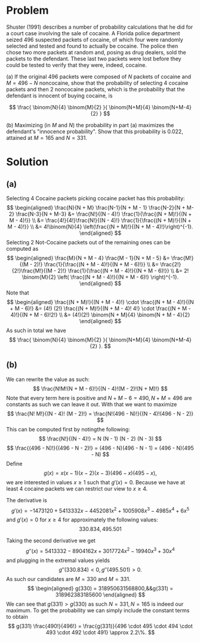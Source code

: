 # Problem
Shuster (1991) describes a number of probability calculations that he did for a court case involving the sale of cocaine. A Florida police department seized 496 suspected packets of cocaine, of which four were randomly selected and tested and found to actually be cocaine. The police then chose two more packets at random and, posing as drug dealers, sold the packets to the defendant. These last two packets were lost before they could be tested to verify that they were, indeed, cocaine.

(a) If the original 496 packets were composed of $N$ packets of cocaine and $M = 496 - N$ noncocaine, show that the probability of selecting 4 cocaine packets and then 2 noncocaine packets, which is the probability that the defendant is innocent of buying cocaine, is

$$
\frac{
\binom{N}{4} \binom{M}{2}
}{
\binom{N+M}{4} \binom{N+M-4}{2}
}
$$

(b) Maximizing (in $M$ and $N$) the probability in part (a) maximizes the defendant's "innocence probability". Show that this probability is 0.022, attained at $M = 165$ and $N = 331$.

# Solution
## (a)
Selecting 4 Cocaine packets picking cocaine packet has this probability:
$$
\begin{aligned}
\frac{N}{N + M} \frac{N-1}{N + M - 1}  \frac{N-2}{N + M-2} \frac{N-3}{N + M-3} &=  \frac{N!}{(N - 4)!} \frac{1}{\frac{(N + M)!}{(N + M - 4)!}} \\
&= \frac{4!}{4!}\frac{N!}{(N - 4)!} \frac{1}{\frac{(N + M)!}{(N + M - 4)!}} \\
&= 4!\binom{N}{4} \left(\frac{(N + M)!}{(N + M - 4)!}\right)^{-1}.
\end{aligned}
$$
Selecting 2 Not-Cocaine packets out of the remaining ones can be computed as
$$
\begin{aligned}
\frac{M}{N + M - 4} \frac{M - 1}{N + M - 5} &= \frac{M!}{(M - 2)!} \frac{1}{\frac{(N + M - 4)!}{(N + M - 6)!}} \\
&= \frac{2!}{2!}\frac{M!}{(M - 2)!} \frac{1}{\frac{(N + M - 4)!}{(N + M - 6)!}} \\
&= 2! \binom{M}{2} \left( \frac{(N + M - 4)!}{(N + M - 6)!} \right)^{-1}.
\end{aligned}
$$
Note that
$$
\begin{aligned}
\frac{(N + M)!}{(N + M - 4)!} \cdot \frac{(N + M - 4)!}{(N + M - 6)!} &= (4!) (2!) \frac{(N + M)!}{(N + M - 4)! 4!} \cdot \frac{(N + M - 4)!}{(N + M - 6)!2!} \\
&= (4!)(2!) \binom{N + M}{4} \binom{N + M - 4}{2}
\end{aligned}
$$
As such in total we have
$$
\frac{
\binom{N}{4} \binom{M}{2}
}{
\binom{N+M}{4} \binom{N+M-4}{2}
}.
$$
## (b)
We can rewrite the value as such:
$$
\frac{N!M!(N + M - 6)!}{(N - 4)!(M - 2)!(N + M)!}
$$
Note that every term here is positive and $N + M - 6 = 490, N + M = 496$ are constants as such we can leave it out. With that we want to maximize
$$
\frac{N! M!}{(N - 4)! (M - 2)!} = \frac{N!(496 - N)!}{(N - 4)!(496 - N - 2)}
$$
This can be computed first by notingthe following:
$$
\frac{N!}{(N - 4)!} = N (N - 1) (N - 2) (N - 3)
$$
$$
\frac{(496 - N)!}{(496 - N - 2)!} = (496 - N)(496 - N - 1) = (496 - N)(495 - N)
$$
Define
$$
g(x) = x(x - 1)(x - 2)(x - 3)(496 - x)(495 - x),
$$
we are interested in values $x \geq 1$ such that $g'(x) = 0$. Because we have at least 4 cocaine packets we can restrict our view to $x \geq 4$.

The derivative is
$$
g'(x) = -1473120 + 5413332 x - 4452081 x^2 + 1005908 x^3 - 4985 x^4 + 6 x^5
$$
and $g'(x) = 0$ for $x \geq 4$ for approximately the following values:
$$
330.834, 495.501
$$

Taking the second derivative we get
$$
g''(x) = 5413332 - 8904162 x + 3017724 x^2 - 19940 x^3 + 30 x^4
$$
and plugging in the extremal values yields
$$
g''(330.834) < 0, g''(495.501) > 0.
$$
As such our candidates are $M = 330$ and $M = 331$.
$$
\begin{aligned}
g(330) = 318950631568800,&&g(331) = 318962383185600
\end{aligned}
$$
We can see that $g(331) > g(330)$ as such $N = 331, N = 165$ is indeed our maximum. To get the probability we can simply include the constant terms to obtain
$$
g(331) \frac{490!}{496!} = \frac{g(331)}{496 \cdot 495 \cdot 494 \cdot 493 \cdot 492 \cdot 491} \approx 2.2\%.
$$